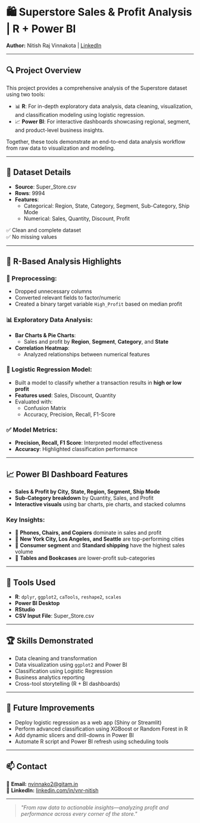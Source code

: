 # 🛍️ Superstore Sales & Profit Analysis | R + Power BI  
**Author:** Nitish Raj Vinnakota | [LinkedIn](https://linkedin.com/in/vnr-nitish)

---

## 🔍 Project Overview

This project provides a comprehensive analysis of the Superstore dataset using two tools:

- 📊 **R**: For in-depth exploratory data analysis, data cleaning, visualization, and classification modeling using logistic regression.
- 📈 **Power BI**: For interactive dashboards showcasing regional, segment, and product-level business insights.

Together, these tools demonstrate an end-to-end data analysis workflow from raw data to visualization and modeling.

---

## 📁 Dataset Details

- **Source**: Super_Store.csv  
- **Rows**: 9994  
- **Features**:
  - Categorical: Region, State, Category, Segment, Sub-Category, Ship Mode
  - Numerical: Sales, Quantity, Discount, Profit

✅ Clean and complete dataset  
✅ No missing values  

---

## 🧠 R-Based Analysis Highlights

### 🧹 Preprocessing:
- Dropped unnecessary columns
- Converted relevant fields to factor/numeric
- Created a binary target variable `High_Profit` based on median profit

### 📊 Exploratory Data Analysis:
- **Bar Charts & Pie Charts**:
  - Sales and profit by **Region**, **Segment**, **Category**, and **State**
- **Correlation Heatmap**:
  - Analyzed relationships between numerical features

### 🔎 Logistic Regression Model:
- Built a model to classify whether a transaction results in **high or low profit**
- **Features used**: Sales, Discount, Quantity
- Evaluated with:
  - Confusion Matrix
  - Accuracy, Precision, Recall, F1-Score

### ✅ Model Metrics:
- **Precision, Recall, F1 Score**: Interpreted model effectiveness  
- **Accuracy**: Highlighted classification performance

---

## 📈 Power BI Dashboard Features

- **Sales & Profit by City, State, Region, Segment, Ship Mode**
- **Sub-Category breakdown** by Quantity, Sales, and Profit
- **Interactive visuals** using bar charts, pie charts, and stacked columns

### Key Insights:
- 🔹 **Phones, Chairs, and Copiers** dominate in sales and profit  
- 🔹 **New York City, Los Angeles, and Seattle** are top-performing cities  
- 🔹 **Consumer segment** and **Standard shipping** have the highest sales volume  
- 🔹 **Tables and Bookcases** are lower-profit sub-categories  

---

## 🧰 Tools Used

- **R**: `dplyr`, `ggplot2`, `caTools`, `reshape2`, `scales`
- **Power BI Desktop**
- **RStudio**
- **CSV Input File**: Super_Store.csv

---

## 🏆 Skills Demonstrated

- Data cleaning and transformation  
- Data visualization using `ggplot2` and Power BI  
- Classification using Logistic Regression  
- Business analytics reporting  
- Cross-tool storytelling (R + BI dashboards)

---

## 🚀 Future Improvements

- Deploy logistic regression as a web app (Shiny or Streamlit)  
- Perform advanced classification using XGBoost or Random Forest in R  
- Add dynamic slicers and drill-downs in Power BI  
- Automate R script and Power BI refresh using scheduling tools

---

## 📫 Contact

📧 **Email:** nvinnako2@gitam.in  
🔗 **LinkedIn:** [linkedin.com/in/vnr-nitish](https://linkedin.com/in/vnr-nitish)

---

> *"From raw data to actionable insights—analyzing profit and performance across every corner of the store."*

